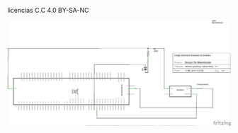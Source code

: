  licencias C.C 4.0 BY-SA-NC
 
![1](https://github.com/alisonsandoval/PROYECTO-G1/blob/master/esquematico2.png)
